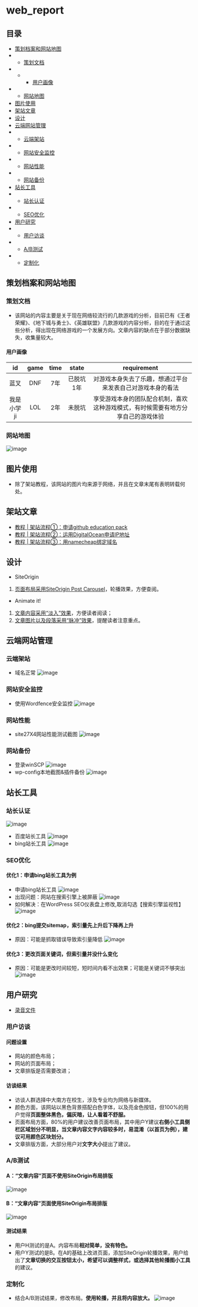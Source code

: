 # web_report
## 目录
- [策划档案和网站地图](#策划档案和网站地图)
- - [策划文档](#策划文档)
- - - [用户画像](#用户画像)
- - [网站地图](#网站地图)
- [图片使用](#图片使用)
- [架站文章](#架站文章)
- [设计](#设计)
- [云端网站管理](#云端网站管理)
- - [云端架站](#云端架站)
- - [网站安全监控](#网站安全监控)
- - [网站性能](#网站性能)
- - [网站备份](#网站备份)
- [站长工具](#站长工具)
- - [站长认证](#站长认证)
- - [SEO优化](#SEO优化)
- [用户研究](#用户研究)
- - [用户访谈](#用户访谈)
- - [A/B测试](#A/B测试)
- - [定制化](#定制化)
## 策划档案和网站地图
### 策划文档
- 该网站的内容主要是关于现在网络较流行的几款游戏的分析，目前已有《王者荣耀》、《地下城与勇士》、《英雄联盟》几款游戏的内容分析，目的在于通过这些分析，得出现在网络游戏的一个发展方向。文章内容的缺点在于部分数据缺失，收集量较大。
#### 用户画像
id | game |time | state | requirement
:--:|:--:|:--:|:--:|:--:
蓝叉|DNF|7年|已脱坑1年|对游戏本身失去了乐趣，想通过平台来发表自己对游戏本身的看法
我是小学ji|LOL|2年|未脱坑|享受游戏本身的团队配合机制，喜欢这种游戏模式，有时候需要有地方分享自己的游戏体验
### 网站地图
![image](https://github.com/WWWWp/web_report/blob/master/image/pic.jpg)
## 图片使用
- 除了架站教程，该网站的图片均来源于网络，并且在文章末尾有表明转载何处。
## 架站文章
- [教程 | 架站流程①：申请github education pack](http://wp115.me/2019/06/08/step1/)
- [教程 | 架站流程②：运用DigitalOcean申请IP地址](http://wp115.me/2019/06/08/step2/)
- [教程 | 架站流程③：用namecheap绑定域名](http://wp115.me/2019/06/08/step3/)
## 设计
- SiteOrigin
1. [页面布局采用SiteOrigin Post Carousel](http://wp115.me/page/)，轮播效果，方便查阅。
- Animate it!
1. [文章内容采用“淡入”效果](http://wp115.me/2019/06/27/dnf/)，方便读者阅读；
2. [文章图片以及段落采用“脉冲”效果](http://wp115.me/2019/06/26/game-king/)，提醒读者注意重点。
## 云端网站管理
### 云端架站
- 域名正常
![image](https://github.com/WWWWp/web_report/blob/master/image/web.jpg)
### 网站安全监控
- 使用Wordfence安全监控
![image](https://github.com/WWWWp/web_report/blob/master/image/wordfence%E7%9B%91%E6%8E%A7.jpg)
### 网站性能
- site27X4网站性能测试截图
![image](https://github.com/WWWWp/web_report/blob/master/image/xingneng.jpg)
### 网站备份
- 登录winSCP
![image](https://github.com/WWWWp/web_report/blob/master/image/php.jpg)
- wp-config本地截图&插件备份
![image](https://github.com/WWWWp/web_report/blob/master/image/php_download.jpg)
## 站长工具
### 站长认证
![image](https://github.com/WWWWp/web_report/blob/master/image/zhanzhang.jpg)
- 百度站长工具
![image](https://github.com/WWWWp/web_report/blob/master/image/baidu.jpg)
- bing站长工具
![image](https://github.com/WWWWp/web_report/blob/master/image/bing.jpg)
### SEO优化
#### 优化1：申请bing站长工具为例
- 申请bing站长工具
![image](https://github.com/WWWWp/web_SEO/blob/master/image/bing_03.jpg)
- 出现问题：网站在搜索引擎上被屏蔽
![image](https://github.com/WWWWp/web_SEO/blob/master/image/bing_01.jpg)
- 如何解决：在WordPress SEO仪表盘上修改,取消勾选【搜索引擎监视性】
![image](https://github.com/WWWWp/web_SEO/blob/master/image/bing_02.jpg)
#### 优化2：bing提交sitemap，索引量先上升后下降再上升
- 原因：可能是抓取错误导致索引量降低
![image](https://github.com/WWWWp/web_report/blob/master/image/bing_suoy.jpg)
#### 优化3：更改页面关键词，但索引量并没什么变化
- 原因：可能是更改时间较短，短时间内看不出效果；可能是关键词不够突出
![image](https://github.com/WWWWp/web_report/blob/master/image/SEO_key.jpg)

## 用户研究
- [录音文件](https://github.com/WWWWp/web_report/tree/master/record)
### 用户访谈
#### 问题设置
- 网站的颜色布局；
- 网站的页面布局；
- 文章排版是否需要改进；
#### 访谈结果
- 访谈人群选择中大南方在校生，涉及专业均为网络与新媒体。
- 颜色方面，该网站以黑色背景搭配白色字体，以及亮金色按钮，但100%的用户觉得**页面整体黑色，偏灰暗，让人看着不舒服。**
- 页面布局方面，80%的用户建议改善页面布局，其中用户Y建议**右侧小工具侧栏区域划分不明显，当文章内容文字内容较多时，易混淆（以首页为例），建议可用颜色区块划分。**
- 文章排版方面，大部分用户对**文字大小**提出了建议。
### A/B测试
#### A：“文章内容”页面不使用SiteOrigin布局排版
![image](https://github.com/WWWWp/web_report/blob/master/image/A.jpg)
#### B：“文章内容”页面使用SiteOrigin布局排版
![image](https://github.com/WWWWp/web_report/blob/master/image/B.jpg)
#### 测试结果
- 用户H测试的是A。内容布局**相对简单，没有特色。**
- 用户Y测试的是B。在A的基础上改进页面，添加SiteOrigin轮播效果，用户给出了**文章切换的交互按钮太小，希望可以调整样式，或选择其他轮播图小工具**的建议。
### 定制化
- 结合A/B测试结果，修改布局。**使用轮播，并且将内容放大。**
![image](https://github.com/WWWWp/web_report/blob/master/image/B_1.jpg)
